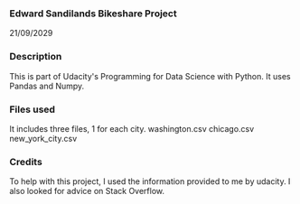 ### Edward Sandilands Bikeshare Project
21/09/2029

### Description
This is part of Udacity's Programming for Data Science with Python. It uses Pandas and Numpy.

### Files used
It includes three files, 1 for each city.
washington.csv
chicago.csv
new_york_city.csv

### Credits
To help with this project, I used the information provided to me by udacity. I also looked for advice on Stack Overflow.